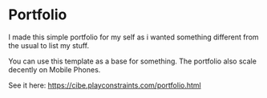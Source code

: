 # Portfolio
I made this simple portfolio for my self as i wanted something different from the usual to list my stuff.

You can use this template as a base for something.
The portfolio also scale decently on Mobile Phones.

See it here: https://cibe.playconstraints.com/portfolio.html
